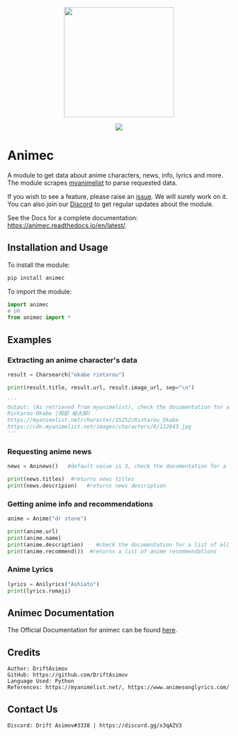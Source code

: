 <p align = "center"><img width="248" height="248" src="https://i.imgur.com/IyUybvv.png"></p>
<p align = "center"><a href = "https://discord.gg/x3qAZV3" target = "_blank"><img src = "https://discord.com/api/guilds/759396489373155338/embed.png"></a></p>

# Animec

A module to get data about anime characters, news, info, lyrics and more.
The module scrapes [myanimelist](https://myanimelist.net/) to parse requested data.

If you wish to see a feature, please raise an [issue](https://github.com/DriftAsimov/animec). We will surely work on it.
You can also join our [Discord](https://discord.gg/x3qAZV3) to get regular updates about the module.

See the Docs for a complete documentation: https://animec.readthedocs.io/en/latest/.

## Installation and Usage

To install the module:
```python
pip install animec
```

To import the module:
```python
import animec
# OR
from animec import *
```

## Examples

### Extracting an anime character's data

```python
result = Charsearch("okabe rintarou")

print(result.title, result.url, result.image_url, sep="\n")

'''
Output: (As retrieved from myanimelist), check the documentation for a list of all supported attributes
Rintarou Okabe (岡部 倫太郎)
https://myanimelist.net/character/35252/Rintarou_Okabe
https://cdn.myanimelist.net/images/characters/6/122643.jpg
'''
```

### Requesting anime news

```python
news = Aninews()   #default value is 3, check the documentation for a list of all supported attributes

print(news.titles)  #returns news titles
print(news.descripion)   #returns news description

```

### Getting anime info and recommendations

```python
anime = Anime("dr stone")

print(anime.url)
print(anime.name)
print(anime.description)    #check the documentation for a list of all supported attributes
print(anime.recommend())  #returns a list of anime recommendations
```

### Anime Lyrics

```python
lyrics = Anilyrics("Ashiato")
print(lyrics.romaji)
```

## Animec Documentation

The Official Documentation for animec can be found [here](https://animec.readthedocs.io/en/latest/).

## Credits

```
Author: DriftAsimov
GitHub: https://github.com/DriftAsimov
Language Used: Python
References: https://myanimelist.net/, https://www.animesonglyrics.com/
```

## Contact Us
```
Discord: Drift Asimov#3338 | https://discord.gg/x3qAZV3
```
